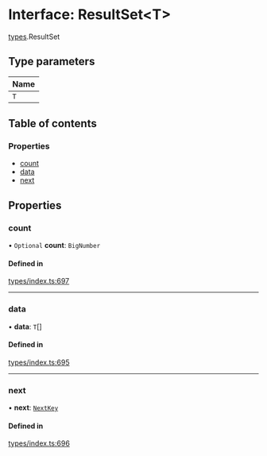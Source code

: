 # Interface: ResultSet<T\>

[types](../wiki/types).ResultSet

## Type parameters

| Name |
| :------ |
| `T` |

## Table of contents

### Properties

- [count](../wiki/types.ResultSet#count)
- [data](../wiki/types.ResultSet#data)
- [next](../wiki/types.ResultSet#next)

## Properties

### count

• `Optional` **count**: `BigNumber`

#### Defined in

[types/index.ts:697](https://github.com/PolymathNetwork/polymesh-sdk/blob/299ce247/src/types/index.ts#L697)

___

### data

• **data**: `T`[]

#### Defined in

[types/index.ts:695](https://github.com/PolymathNetwork/polymesh-sdk/blob/299ce247/src/types/index.ts#L695)

___

### next

• **next**: [`NextKey`](../wiki/types#nextkey)

#### Defined in

[types/index.ts:696](https://github.com/PolymathNetwork/polymesh-sdk/blob/299ce247/src/types/index.ts#L696)

